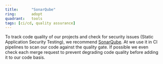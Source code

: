 ```yaml
---
title:      "SonarQube"
ring:       adopt
quadrant:   tools
tags: [ci/cd, quality assurance]
---
```


To track code quality of our projects and check for security issues (Static Application Security Testing), we recommend 
[SonarQube](https://www.sonarqube.org/). At we use it in CI pipelines to scan our code against the quality gate. If possible we 
even check each merge request to prevent degrading code quality before adding it to our code basis.
